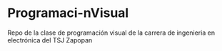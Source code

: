 # Programaci-nVisual
Repo de la clase de programación visual de la carrera de ingenieria en electrónica del TSJ Zapopan
